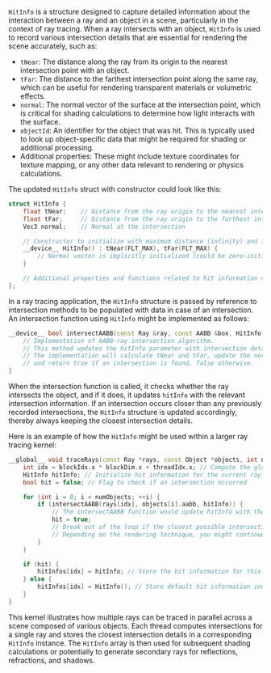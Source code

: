 `HitInfo` is a structure designed to capture detailed information about the interaction between a ray and an object in a scene, particularly in the context of ray tracing. When a ray intersects with an object, `HitInfo` is used to record various intersection details that are essential for rendering the scene accurately, such as:

- `tNear`: The distance along the ray from its origin to the nearest intersection point with an object.
- `tFar`: The distance to the farthest intersection point along the same ray, which can be useful for rendering transparent materials or volumetric effects.
- `normal`: The normal vector of the surface at the intersection point, which is critical for shading calculations to determine how light interacts with the surface.
- `objectId`: An identifier for the object that was hit. This is typically used to look up object-specific data that might be required for shading or additional processing.
- Additional properties: These might include texture coordinates for texture mapping, or any other data relevant to rendering or physics calculations.

The updated `HitInfo` struct with constructor could look like this:

```cpp
struct HitInfo {
    float tNear;    // Distance from the ray origin to the nearest intersection
    float tFar;     // Distance from the ray origin to the farthest intersection
    Vec3 normal;    // Normal at the intersection

    // Constructor to initialize with maximum distance (infinity) and invalid object ID
    __device__ HitInfo() : tNear(FLT_MAX), tFar(FLT_MAX) {
        // Normal vector is implicitly initialized (could be zero-initialized or default-constructed depending on Vec3)
    }

    // Additional properties and functions related to hit information can be added here
};
```

In a ray tracing application, the `HitInfo` structure is passed by reference to intersection methods to be populated with data in case of an intersection. An intersection function using `HitInfo` might be implemented as follows:

```cpp
__device__ bool intersectAABB(const Ray &ray, const AABB &box, HitInfo &hitInfo) {
    // Implementation of AABB-ray intersection algorithm.
    // This method updates the hitInfo parameter with intersection details if an intersection occurs.
    // The implementation will calculate tNear and tFar, update the normal and objectId fields as necessary,
    // and return true if an intersection is found, false otherwise.
}
```

When the intersection function is called, it checks whether the ray intersects the object, and if it does, it updates `hitInfo` with the relevant intersection information. If an intersection occurs closer than any previously recorded intersections, the `HitInfo` structure is updated accordingly, thereby always keeping the closest intersection details.

Here is an example of how the `HitInfo` might be used within a larger ray tracing kernel:

```cpp
__global__ void traceRays(const Ray *rays, const Object *objects, int numObjects, HitInfo *hitInfos) {
    int idx = blockIdx.x * blockDim.x + threadIdx.x; // Compute the global thread ID
    HitInfo hitInfo; // Initialize hit information for the current ray
    bool hit = false; // Flag to check if an intersection occurred

    for (int i = 0; i < numObjects; ++i) {
        if (intersectAABB(rays[idx], objects[i].aabb, hitInfo)) {
            // The intersectAABB function would update hitInfo with the intersection details
            hit = true;
            // Break out of the loop if the closest possible intersection is found
            // Depending on the rendering technique, you might continue checking for intersections (e.g., for transparency)
        }
    }

    if (hit) {
        hitInfos[idx] = hitInfo; // Store the hit information for this ray
    } else {
        hitInfos[idx] = HitInfo(); // Store default hit information indicating no intersection
    }
}
```

This kernel illustrates how multiple rays can be traced in parallel across a scene composed of various objects. Each thread computes intersections for a single ray and stores the closest intersection details in a corresponding `HitInfo` instance. The `HitInfo` array is then used for subsequent shading calculations or potentially to generate secondary rays for reflections, refractions, and shadows.
